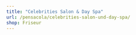 ```yaml
---
title: "Celebrities Salon & Day Spa"
url: /pensacola/celebrities-salon-und-day-spa/
shop: Friseur
---
```

